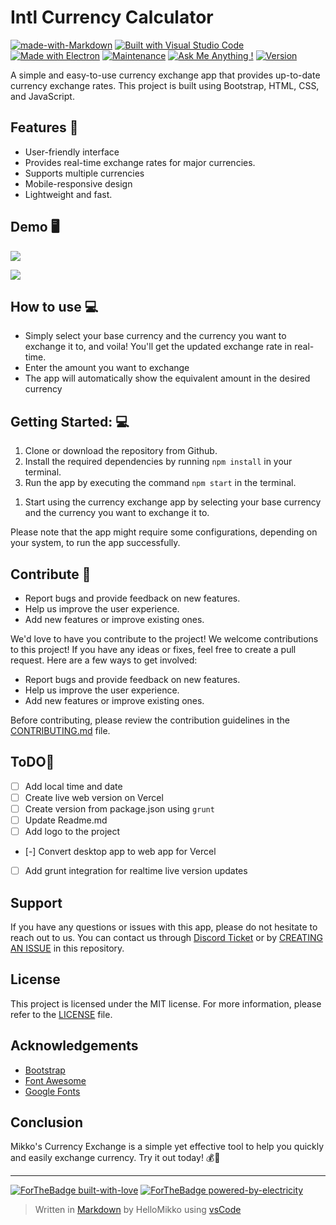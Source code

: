 Intl Currency Calculator
=========================

[![made-with-Markdown](https://img.shields.io/badge/Made%20with-Markdown-1f425f.svg)](http://commonmark.org/) 
[![Built with Visual Studio Code](https://img.shields.io/badge/Built%20with-Visual%20Studio%20Code-brightgreen.svg?style=flat-square&logo=visual-studio-code)](https://code.visualstudio.com/) 
[![Made with Electron](https://img.shields.io/badge/Made%20with-Electron-blue)](https://electronjs.org/) [![Maintenance](https://img.shields.io/badge/Maintained%3F-yes-green.svg)](https://github.com/BraXon-Devs/Currency-Exchange/graphs/commit-activity) [![Ask Me Anything !](https://img.shields.io/badge/Ask%20me-anything-1abc9c.svg)](https://github.com/BraXon-Devs/Currency-Exchange/issues/new)
[![Version](https://img.shields.io/badge/version-1.0.0-brightgreen.svg)](https://github.com/BraXon-Devs/Currency-Exchange)


A simple and easy-to-use currency exchange app that provides up-to-date currency exchange rates. This project is built using Bootstrap, HTML, CSS, and JavaScript.

Features 🎉
-----------

-   User-friendly interface
-   Provides real-time exchange rates for major currencies.
-   Supports multiple currencies
-   Mobile-responsive design
-   Lightweight and fast.


Demo 🖥️
-----------
![](https://i.imgur.com/pJWPLG0.png)


![](https://i.imgur.com/AvTSqkH.png)




How to use 💻
-------------

-   Simply select your base currency and the currency you want to exchange it to, and voila! You'll get the updated exchange rate in real-time.
-   Enter the amount you want to exchange
-   The app will automatically show the equivalent amount in the desired currency


Getting Started: 💻
-------------
1.  Clone or download the repository from Github.
2.  Install the required dependencies by running `npm install` in your terminal.
3.  Run the app by executing the command `npm start` in the terminal.
<!-- 4.  Open the app in your browser at [http://localhost:3000](http://localhost:3000/). -->
1.  Start using the currency exchange app by selecting your base currency and the currency you want to exchange it to.

Please note that the app might require some configurations, depending on your system, to run the app successfully.


Contribute 🤝
-------------

-   Report bugs and provide feedback on new features.
-   Help us improve the user experience.
-   Add new features or improve existing ones.

We'd love to have you contribute to the project! We welcome contributions to this project! If you have any ideas or fixes, feel free to create a pull request. 
Here are a few ways to get involved:
- Report bugs and provide feedback on new features.
- Help us improve the user experience.
- Add new features or improve existing ones.

Before contributing, please review the contribution guidelines in the [CONTRIBUTING.md](https://github.com/BraXon-Devs/Currency-Exchange/blob/master/CONTRIBUTING.md) file.

ToDO📙
-------------

- [ ] Add local time and date
- [ ] Create live web version on Vercel
- [ ] Create version from package.json using `grunt`
- [ ] Update Readme.md
- [ ] Add logo to the project
- [-] Convert desktop app to web app for Vercel
- [ ] Add grunt integration for realtime live version updates



Support
-------

If you have any questions or issues with this app, please do not hesitate to reach out to us. You can contact us through [Discord Ticket](https://discord.com/channels/696795642768523394/925245909707669534) or by [CREATING AN ISSUE](https://github.com/HelloMikko/Currency-Exchange/issues) in this repository.

License
-------

This project is licensed under the MIT license. For more information, please refer to the [LICENSE](https://github.com/BraXon-Devs/Currency-Exchange/blob/master/LICENSE) file.

Acknowledgements
----------------

-   [Bootstrap](https://getbootstrap.com/)
-   [Font Awesome](https://fontawesome.com/)
-   [Google Fonts](https://fonts.google.com/)

Conclusion
----------

Mikko's Currency Exchange is a simple yet effective tool to help you quickly and easily exchange currency. Try it out today! 💰💱

* * * * *

[![ForTheBadge built-with-love](http://forthebadge.com/images/badges/built-with-love.svg)](https://github.com/HelloMikko/Currency-Exchange)
[![ForTheBadge powered-by-electricity](http://forthebadge.com/images/badges/powered-by-electricity.svg)](https://github.com/BraXon-Devs)




> Written in [Markdown](https://code.visualstudio.com/docs/languages/markdown) by HelloMikko using [vsCode](https://code.visualstudio.com)
